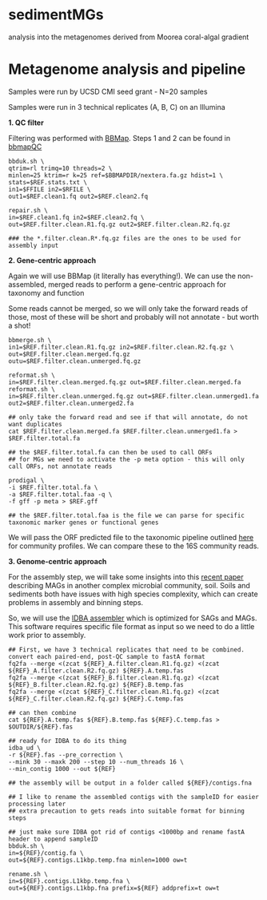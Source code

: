 # sedimentMGs
analysis into the metagenomes derived from Moorea coral-algal gradient

# Metagenome analysis and pipeline

Samples were run by UCSD CMI seed grant - N=20 samples

Samples were run in 3 technical replicates (A, B, C) on an Illumina 

**1. QC filter**

Filtering was performed with [BBMap](https://jgi.doe.gov/data-and-tools/bbtools/bb-tools-user-guide/bbmap-guide/). Steps 1 and 2 can be found in [bbmapQC](bbmapQC/)

```
bbduk.sh \
qtrim=rl trimq=10 threads=2 \
minlen=25 ktrim=r k=25 ref=$BBMAPDIR/nextera.fa.gz hdist=1 \
stats=$REF.stats.txt \
in1=$FFILE in2=$RFILE \
out1=$REF.clean1.fq out2=$REF.clean2.fq 

repair.sh \
in=$REF.clean1.fq in2=$REF.clean2.fq \
out=$REF.filter.clean.R1.fq.gz out2=$REF.filter.clean.R2.fq.gz

### the *.filter.clean.R*.fq.gz files are the ones to be used for assembly input
```

**2. Gene-centric approach**

Again we will use BBMap (it literally has everything!). We can use the non-assembled, merged reads to perform a gene-centric approach for taxonomy and function

Some reads cannot be merged, so we will only take the forward reads of those, most of these will be short and probably will not annotate - but worth a shot!

```
bbmerge.sh \
in1=$REF.filter.clean.R1.fq.gz in2=$REF.filter.clean.R2.fq.gz \
out=$REF.filter.clean.merged.fq.gz outu=$REF.filter.clean.unmerged.fq.gz

reformat.sh \
in=$REF.filter.clean.merged.fq.gz out=$REF.filter.clean.merged.fa
reformat.sh \
in=$REF.filter.clean.unmerged.fq.gz out=$REF.filter.clean.unmerged1.fa out2=$REF.filter.clean.unmerged2.fa

## only take the forward read and see if that will annotate, do not want duplicates
cat $REF.filter.clean.merged.fa $REF.filter.clean.unmerged1.fa > $REF.filter.total.fa

## the $REF.filter.total.fa can then be used to call ORFs
## for MGs we need to activate the -p meta option - this will only call ORFs, not annotate reads

prodigal \
-i $REF.filter.total.fa \
-a $REF.filter.total.faa -q \
-f gff -p meta > $REF.gff

## the $REF.filter.total.faa is the file we can parse for specific taxonomic marker genes or functional genes

```

We will pass the ORF predicted file to the taxonomic pipeline outlined [here](https://github.com/alex-b-chase/elevation-community) for community profiles. We can compare these to the 16S community reads.

**3. Genome-centric approach**

For the assembly step, we will take some insights into this [recent paper](https://www.nature.com/articles/s41564-019-0449-y.pdf?origin=ppub) describing MAGs in another complex microbial community, soil. Soils and sediments both have issues with high species complexity, which can create problems in assembly and binning steps.

So, we will use the [IDBA assembler](https://www.ncbi.nlm.nih.gov/pubmed/22495754) which is optimized for SAGs and MAGs. This software requires specific file format as input so we need to do a little work prior to assembly.

```
## First, we have 3 technical replicates that need to be combined. convert each paired-end, post-QC sample to fastA format
fq2fa --merge <(zcat ${REF}_A.filter.clean.R1.fq.gz) <(zcat ${REF}_A.filter.clean.R2.fq.gz) ${REF}.A.temp.fas
fq2fa --merge <(zcat ${REF}_B.filter.clean.R1.fq.gz) <(zcat ${REF}_B.filter.clean.R2.fq.gz) ${REF}.B.temp.fas
fq2fa --merge <(zcat ${REF}_C.filter.clean.R1.fq.gz) <(zcat ${REF}_C.filter.clean.R2.fq.gz) ${REF}.C.temp.fas

## can then combine
cat ${REF}.A.temp.fas ${REF}.B.temp.fas ${REF}.C.temp.fas > $OUTDIR/${REF}.fas

## ready for IDBA to do its thing
idba_ud \
-r ${REF}.fas --pre_correction \
--mink 30 --maxk 200 --step 10 --num_threads 16 \
--min_contig 1000 --out ${REF}

## the assembly will be output in a folder called ${REF}/contigs.fna

## I like to rename the assembled contigs with the sampleID for easier processing later
## extra precaution to gets reads into suitable format for binning steps

## just make sure IDBA got rid of contigs <1000bp and rename fastA header to append sampleID
bbduk.sh \
in=${REF}/contig.fa \
out=${REF}.contigs.L1kbp.temp.fna minlen=1000 ow=t

rename.sh \
in=${REF}.contigs.L1kbp.temp.fna \
out=${REF}.contigs.L1kbp.fna prefix=${REF} addprefix=t ow=t

```
